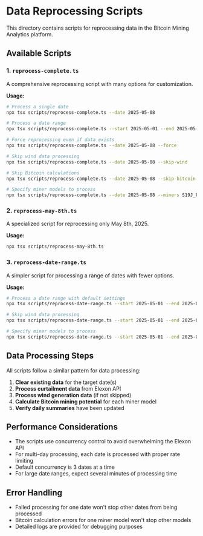 # Data Reprocessing Scripts

This directory contains scripts for reprocessing data in the Bitcoin Mining Analytics platform.

## Available Scripts

### 1. `reprocess-complete.ts`

A comprehensive reprocessing script with many options for customization.

**Usage:**
```bash
# Process a single date
npx tsx scripts/reprocess-complete.ts --date 2025-05-08

# Process a date range
npx tsx scripts/reprocess-complete.ts --start 2025-05-01 --end 2025-05-08

# Force reprocessing even if data exists
npx tsx scripts/reprocess-complete.ts --date 2025-05-08 --force

# Skip wind data processing
npx tsx scripts/reprocess-complete.ts --date 2025-05-08 --skip-wind

# Skip Bitcoin calculations
npx tsx scripts/reprocess-complete.ts --date 2025-05-08 --skip-bitcoin

# Specify miner models to process
npx tsx scripts/reprocess-complete.ts --date 2025-05-08 --miners S19J_PRO,S9
```

### 2. `reprocess-may-8th.ts`

A specialized script for reprocessing only May 8th, 2025.

**Usage:**
```bash
npx tsx scripts/reprocess-may-8th.ts
```

### 3. `reprocess-date-range.ts`

A simpler script for processing a range of dates with fewer options.

**Usage:**
```bash
# Process a date range with default settings
npx tsx scripts/reprocess-date-range.ts --start 2025-05-01 --end 2025-05-08

# Skip wind data processing
npx tsx scripts/reprocess-date-range.ts --start 2025-05-01 --end 2025-05-08 --skip-wind

# Specify miner models to process
npx tsx scripts/reprocess-date-range.ts --start 2025-05-01 --end 2025-05-08 --miners S19J_PRO
```

## Data Processing Steps

All scripts follow a similar pattern for data processing:

1. **Clear existing data** for the target date(s)
2. **Process curtailment data** from Elexon API
3. **Process wind generation data** (if not skipped)
4. **Calculate Bitcoin mining potential** for each miner model
5. **Verify daily summaries** have been updated

## Performance Considerations

- The scripts use concurrency control to avoid overwhelming the Elexon API
- For multi-day processing, each date is processed with proper rate limiting
- Default concurrency is 3 dates at a time
- For large date ranges, expect several minutes of processing time

## Error Handling

- Failed processing for one date won't stop other dates from being processed
- Bitcoin calculation errors for one miner model won't stop other models
- Detailed logs are provided for debugging purposes